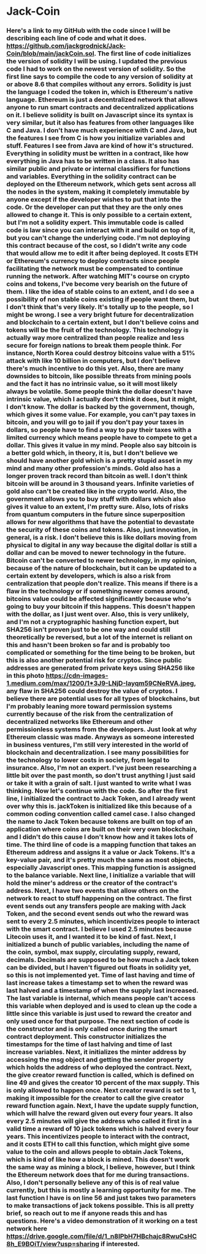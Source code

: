 # Jack-Coin
### Here's a link to my GitHub with the code since I will be describing each line of code and what it does. https://github.com/jackgrodnick/Jack-Coin/blob/main/jackCoin.sol. The first line of code initializes the version of solidity I will be using. I updated the previous code I had to work on the newest version of solidity. So the first line says to compile the code to any version of solidity at or above 8.6 that compiles without any errors. Solidity is just the language I coded the token in, which is Ethereum's native language. Ethereum is just a decentralized network that allows anyone to run smart contracts and decentralized applications on it. I believe solidity is built on Javascript since its syntax is very similar, but it also has features from other languages like C and Java. I don't have much experience with C and Java, but the features I see from C is how you initialize variables and stuff. Features I see from Java are kind of how it's structured. Everything in solidity must be written in a contract, like how everything in Java has to be written in a class. It also has similar public and private or internal classifiers for functions and variables. Everything in the solidity contract can be deployed on the Ethereum network, which gets sent across all the nodes in the system, making it completely immutable by anyone except if the developer wishes to put that into the code. Or the developer can put that they are the only ones allowed to change it. This is only possible to a certain extent, but I'm not a solidity expert. This immutable code is called code is law since you can interact with it and build on top of it, but you can't change the underlying code. I'm not deploying this contract because of the cost, so I didn't write any code that would allow me to edit it after being deployed. It costs ETH or Ethereum's currency to deploy contracts since people facilitating the network must be compensated to continue running the network. After watching MIT's course on crypto coins and tokens, I've become very bearish on the future of them. I like the idea of stable coins to an extent, and I do see a possibility of non stable coins existing if people want them, but I don't think that's very likely. It's totally up to the people, so I might be wrong. I see a very bright future for decentralization and blockchain to a certain extent, but I don't believe coins and tokens will be the fruit of the technology. This technology is actually way more centralized than people realize and less secure for foreign nations to break them people think. For instance, North Korea could destroy bitcoins value with a 51% attack with like 10 billion in computers, but I don't believe there's much incentive to do this yet. Also, there are many downsides to bitcoin, like possible threats from mining pools and the fact it has no intrinsic value, so it will most likely always be volatile. Some people think the dollar doesn't have intrinsic value, which I actually don't think it does, but it might, I don't know. The dollar is backed by the government, though, which gives it some value. For example, you can't pay taxes in bitcoin, and you will go to jail if you don't pay your taxes in dollars, so people have to find a way to pay their taxes with a limited currency which means people have to compete to get a dollar. This gives it value in my mind. People also say bitcoin is a better gold which, in theory, it is, but I don't believe we should have another gold which is a pretty stupid asset in my mind and many other profession's minds. Gold also has a longer proven track record than bitcoin as well. I don't think bitcoin will be around in 3 thousand years. Infinite varieties of gold also can't be created like in the crypto world. Also, the government allows you to buy stuff with dollars which also gives it value to an extent, I'm pretty sure. Also, lots of risks from quantum computers in the future since superposition allows for new algorithms that have the potential to devastate the security of these coins and tokens. Also, just innovation, in general, is a risk. I don't believe this is like dollars moving from physical to digital in any way because the digital dollar is still a dollar and can be moved to newer technology in the future. Bitcoin can't be converted to newer technology, in my opinion, because of the nature of blockchain, but it can be updated to a certain extent by developers, which is also a risk from centralization that people don't realize. This means if there is a flaw in the technology or if something newer comes around, bitcoins value could be affected significantly because who's going to buy your bitcoin if this happens. This doesn't happen with the dollar, as I just went over. Also, this is very unlikely, and I'm not a cryptographic hashing function expert, but SHA256 isn't proven just to be one way and could still theoretically be reversed, but a lot of the internet is reliant on this and hasn't been broken so far and is probably too complicated or something for the time being to be broken, but this is also another potential risk for cryptos. Since public addresses are generated from private keys using SHA256 like in this photo https://cdn-images-1.medium.com/max/1200/1*3J9-LNjD-Iayqm59CNeRVA.jpeg, any flaw in SHA256 could destroy the value of cryptos. I believe there are potential uses for all types of blockchains, but I'm probably leaning more toward permission systems currently because of the risk from the centralization of decentralized networks like Ethereum and other permissionless systems from the developers. Just look at why Ethereum classic was made. Anyways as someone interested in business ventures, I'm still very interested in the world of blockchain and decentralization. I see many possibilities for the technology to lower costs in society, from legal to insurance. Also, I'm not an expert. I've just been researching a little bit over the past month, so don't trust anything I just said or take it with a grain of salt. I just wanted to write what I was thinking. Now let's continue with the code. So after the first line, I initialized the contract to Jack Token, and I already went over why this is. jackToken is initialized like this because of a common coding convention called camel case. I also changed the name to Jack Token because tokens are built on top of an application where coins are built on their very own blockchain, and I didn't do this cause I don't know how and it takes lots of time. The third line of code is a mapping function that takes an Ethereum address and assigns it a value or Jack Tokens. It's a key-value pair, and it's pretty much the same as most objects, especially Javascript ones. This mapping function is assigned to the balance variable. Next line, I initialize a variable that will hold the miner's address or the creator of the contract's address. Next, I have two events that allow others on the network to react to stuff happening on the contract. The first event sends out any transfers people are making with Jack Token, and the second event sends out who the reward was sent to every 2.5 minutes, which incentivizes people to interact with the smart contract. I believe I used 2.5 minutes because Litecoin uses it, and I wanted it to be kind of fast. Next, I initialized a bunch of public variables, including the name of the coin, symbol, max supply, circulating supply, reward, decimals. Decimals are supposed to be how much a Jack token can be divided, but I haven't figured out floats in solidity yet, so this is not implemented yet. Time of last having and time of last increase takes a timestamp set to when the reward was last halved and a timestamp of when the supply last increased. The last variable is internal, which means people can't access this variable when deployed and is used to clean up the code a little since this variable is just used to reward the creator and only used once for that purpose. The next section of code is the constructor and is only called once during the smart contract deployment. This constructor initializes the timestamps for the time of last halving and time of last increase variables. Next, it initializes the minter address by accessing the msg object and getting the sender property which holds the address of who deployed the contract. Next, the give creator reward function is called, which is defined on line 49 and gives the creator 10 percent of the max supply. This is only allowed to happen once. Next creator reward is set to 1, making it impossible for the creator to call the give creator reward function again. Next, I have the update supply function, which will halve the reward given out every four years. It also every 2.5 minutes will give the address who called it first in a valid time a reward of 10 jack tokens which is halved every four years. This incentivizes people to interact with the contract, and it costs ETH to call this function, which might give some value to the coin and allows people to obtain Jack Tokens, which is kind of like how a block is mined. This doesn't work the same way as mining a block, I believe, however, but I think the Ethereum network does that for me during transactions. Also, I don't personally believe any of this is of real value currently, but this is mostly a learning opportunity for me. The last function I have is on line 56 and just takes two parameters to make transactions of jack tokens possible. This is all pretty brief, so reach out to me if anyone reads this and has questions. Here's a video demonstration of it working on a test network here https://drive.google.com/file/d/1_n8IPbH7HBchajc8RwuCsHC8h_E9BOiT/view?usp=sharing if interested.
